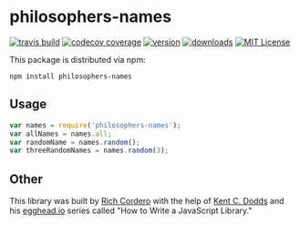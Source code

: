 # philosophers-names

[![travis build](https://img.shields.io/travis/corderophilosophy/philosophers-names.svg?style=flat-square)](https://travis-ci.org/corderophilosophy/philosophers-names)
[![codecov coverage](https://img.shields.io/codecov/c/github/corderophilosophy/philosophers-names.svg??style=flat-square)](https://codecov.io/github/corderophilosophy/philosophers-names)
[![version](https://img.shields.io/npm/v/philosophers-names.svg?style=flat-square)](http://npm.im/philosophers-names)
[![downloads](https://img.shields.io/npm/dm/philosophers-names.svg?style=flat-square)](http://npm-stat.com/charts.html?package=philosophers-names)
[![MIT License](https://img.shields.io/npm/l/philosophers-names.svg?style=flat-square)](https://opensource.org/licenses/MIT)

This package is distributed via npm:

```
npm install philosophers-names
```

## Usage

```javascript
var names = require('philosophers-names');
var allNames = names.all;
var randomName = names.random();
var threeRandomNames = names.random(3);
```

## Other

This library was built by [Rich Cordero](https://twitter.com/corderophi678) with the help of [Kent C. Dodds](https://twitter.com/kentcdodds) and his [egghead.io](http://egghead.io/) series called "How to Write a JavaScript Library."
